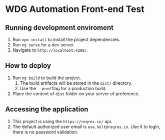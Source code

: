 # WDG Automation Front-end Test

## Running development enviroment

1. Run `npm install` to install the project dependencies.
2. Run `ng serve` for a dev server. 
3. Navigate to `http://localhost:4200/`. 

## How to deploy

1. Run `ng build` to build the project. 
    1. The build artifacts will be stored in the `dist/` directory. 
    1. Use the `--prod` flag for a production build.
2. Place the content of `dist` folder on your server of preference.

## Accessing the application
1. This project is using the `https://reqres.in/` api.
2. The default authorized user email is `eve.holt@reqres.in`. Use it to login, there is no password validation.
